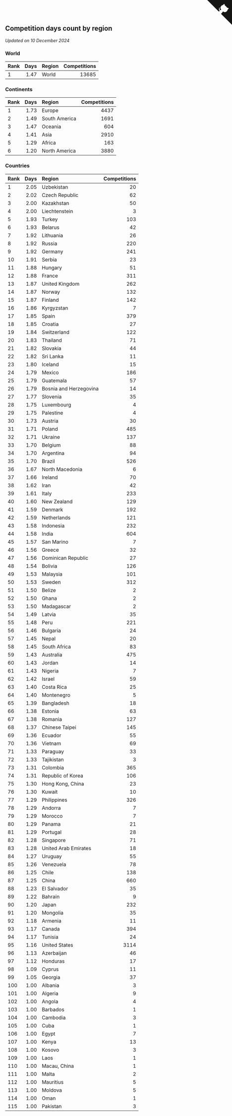 ## Competition days count by region

*Updated on 10 December 2024*


### World

| Rank | Days | Region | Competitions |
| :--- | ---: | :--- | ---: |
| 1 | 1.47 | World | 13685 |

### Continents

| Rank | Days | Region | Competitions |
| :--- | ---: | :--- | ---: |
| 1 | 1.73 | Europe | 4437 |
| 2 | 1.49 | South America | 1691 |
| 3 | 1.47 | Oceania | 604 |
| 4 | 1.41 | Asia | 2910 |
| 5 | 1.29 | Africa | 163 |
| 6 | 1.20 | North America | 3880 |

### Countries

| Rank | Days | Region | Competitions |
| :--- | ---: | :--- | ---: |
| 1 | 2.05 | Uzbekistan | 20 |
| 2 | 2.02 | Czech Republic | 62 |
| 3 | 2.00 | Kazakhstan | 50 |
| 4 | 2.00 | Liechtenstein | 3 |
| 5 | 1.93 | Turkey | 103 |
| 6 | 1.93 | Belarus | 42 |
| 7 | 1.92 | Lithuania | 26 |
| 8 | 1.92 | Russia | 220 |
| 9 | 1.92 | Germany | 241 |
| 10 | 1.91 | Serbia | 23 |
| 11 | 1.88 | Hungary | 51 |
| 12 | 1.88 | France | 311 |
| 13 | 1.87 | United Kingdom | 262 |
| 14 | 1.87 | Norway | 132 |
| 15 | 1.87 | Finland | 142 |
| 16 | 1.86 | Kyrgyzstan | 7 |
| 17 | 1.85 | Spain | 379 |
| 18 | 1.85 | Croatia | 27 |
| 19 | 1.84 | Switzerland | 122 |
| 20 | 1.83 | Thailand | 71 |
| 21 | 1.82 | Slovakia | 44 |
| 22 | 1.82 | Sri Lanka | 11 |
| 23 | 1.80 | Iceland | 15 |
| 24 | 1.79 | Mexico | 186 |
| 25 | 1.79 | Guatemala | 57 |
| 26 | 1.79 | Bosnia and Herzegovina | 14 |
| 27 | 1.77 | Slovenia | 35 |
| 28 | 1.75 | Luxembourg | 4 |
| 29 | 1.75 | Palestine | 4 |
| 30 | 1.73 | Austria | 30 |
| 31 | 1.71 | Poland | 485 |
| 32 | 1.71 | Ukraine | 137 |
| 33 | 1.70 | Belgium | 88 |
| 34 | 1.70 | Argentina | 94 |
| 35 | 1.70 | Brazil | 526 |
| 36 | 1.67 | North Macedonia | 6 |
| 37 | 1.66 | Ireland | 70 |
| 38 | 1.62 | Iran | 42 |
| 39 | 1.61 | Italy | 233 |
| 40 | 1.60 | New Zealand | 129 |
| 41 | 1.59 | Denmark | 192 |
| 42 | 1.59 | Netherlands | 121 |
| 43 | 1.58 | Indonesia | 232 |
| 44 | 1.58 | India | 604 |
| 45 | 1.57 | San Marino | 7 |
| 46 | 1.56 | Greece | 32 |
| 47 | 1.56 | Dominican Republic | 27 |
| 48 | 1.54 | Bolivia | 126 |
| 49 | 1.53 | Malaysia | 101 |
| 50 | 1.53 | Sweden | 312 |
| 51 | 1.50 | Belize | 2 |
| 52 | 1.50 | Ghana | 2 |
| 53 | 1.50 | Madagascar | 2 |
| 54 | 1.49 | Latvia | 35 |
| 55 | 1.48 | Peru | 221 |
| 56 | 1.46 | Bulgaria | 24 |
| 57 | 1.45 | Nepal | 20 |
| 58 | 1.45 | South Africa | 83 |
| 59 | 1.43 | Australia | 475 |
| 60 | 1.43 | Jordan | 14 |
| 61 | 1.43 | Nigeria | 7 |
| 62 | 1.42 | Israel | 59 |
| 63 | 1.40 | Costa Rica | 25 |
| 64 | 1.40 | Montenegro | 5 |
| 65 | 1.39 | Bangladesh | 18 |
| 66 | 1.38 | Estonia | 63 |
| 67 | 1.38 | Romania | 127 |
| 68 | 1.37 | Chinese Taipei | 145 |
| 69 | 1.36 | Ecuador | 55 |
| 70 | 1.36 | Vietnam | 69 |
| 71 | 1.33 | Paraguay | 33 |
| 72 | 1.33 | Tajikistan | 3 |
| 73 | 1.31 | Colombia | 365 |
| 74 | 1.31 | Republic of Korea | 106 |
| 75 | 1.30 | Hong Kong, China | 23 |
| 76 | 1.30 | Kuwait | 10 |
| 77 | 1.29 | Philippines | 326 |
| 78 | 1.29 | Andorra | 7 |
| 79 | 1.29 | Morocco | 7 |
| 80 | 1.29 | Panama | 21 |
| 81 | 1.29 | Portugal | 28 |
| 82 | 1.28 | Singapore | 71 |
| 83 | 1.28 | United Arab Emirates | 18 |
| 84 | 1.27 | Uruguay | 55 |
| 85 | 1.26 | Venezuela | 78 |
| 86 | 1.25 | Chile | 138 |
| 87 | 1.25 | China | 660 |
| 88 | 1.23 | El Salvador | 35 |
| 89 | 1.22 | Bahrain | 9 |
| 90 | 1.20 | Japan | 232 |
| 91 | 1.20 | Mongolia | 35 |
| 92 | 1.18 | Armenia | 11 |
| 93 | 1.17 | Canada | 394 |
| 94 | 1.17 | Tunisia | 24 |
| 95 | 1.16 | United States | 3114 |
| 96 | 1.13 | Azerbaijan | 46 |
| 97 | 1.12 | Honduras | 17 |
| 98 | 1.09 | Cyprus | 11 |
| 99 | 1.05 | Georgia | 37 |
| 100 | 1.00 | Albania | 3 |
| 101 | 1.00 | Algeria | 9 |
| 102 | 1.00 | Angola | 4 |
| 103 | 1.00 | Barbados | 1 |
| 104 | 1.00 | Cambodia | 3 |
| 105 | 1.00 | Cuba | 1 |
| 106 | 1.00 | Egypt | 7 |
| 107 | 1.00 | Kenya | 13 |
| 108 | 1.00 | Kosovo | 3 |
| 109 | 1.00 | Laos | 1 |
| 110 | 1.00 | Macau, China | 1 |
| 111 | 1.00 | Malta | 2 |
| 112 | 1.00 | Mauritius | 5 |
| 113 | 1.00 | Moldova | 5 |
| 114 | 1.00 | Oman | 1 |
| 115 | 1.00 | Pakistan | 3 |


<a href="https://github.com/JustinTimeCuber/wca_statistics" class="github-corner" aria-label="View source on Github"><svg width="80" height="80" viewBox="0 0 250 250" style="fill:#151513; color:#fff; position: absolute; top: 0; border: 0; right: 0;" aria-hidden="true"><path d="M0,0 L115,115 L130,115 L142,142 L250,250 L250,0 Z"></path><path d="M128.3,109.0 C113.8,99.7 119.0,89.6 119.0,89.6 C122.0,82.7 120.5,78.6 120.5,78.6 C119.2,72.0 123.4,76.3 123.4,76.3 C127.3,80.9 125.5,87.3 125.5,87.3 C122.9,97.6 130.6,101.9 134.4,103.2" fill="currentColor" style="transform-origin: 130px 106px;" class="octo-arm"></path><path d="M115.0,115.0 C114.9,115.1 118.7,116.5 119.8,115.4 L133.7,101.6 C136.9,99.2 139.9,98.4 142.2,98.6 C133.8,88.0 127.5,74.4 143.8,58.0 C148.5,53.4 154.0,51.2 159.7,51.0 C160.3,49.4 163.2,43.6 171.4,40.1 C171.4,40.1 176.1,42.5 178.8,56.2 C183.1,58.6 187.2,61.8 190.9,65.4 C194.5,69.0 197.7,73.2 200.1,77.6 C213.8,80.2 216.3,84.9 216.3,84.9 C212.7,93.1 206.9,96.0 205.4,96.6 C205.1,102.4 203.0,107.8 198.3,112.5 C181.9,128.9 168.3,122.5 157.7,114.1 C157.9,116.9 156.7,120.9 152.7,124.9 L141.0,136.5 C139.8,137.7 141.6,141.9 141.8,141.8 Z" fill="currentColor" class="octo-body"></path></svg></a><style>.github-corner:hover .octo-arm{animation:octocat-wave 560ms ease-in-out}@keyframes octocat-wave{0%,100%{transform:rotate(0)}20%,60%{transform:rotate(-25deg)}40%,80%{transform:rotate(10deg)}}@media (max-width:500px){.github-corner:hover .octo-arm{animation:none}.github-corner .octo-arm{animation:octocat-wave 560ms ease-in-out}}</style>
